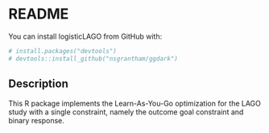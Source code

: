 README
================

You can install logisticLAGO from GitHub with:

``` r
# install.packages("devtools")
# devtools::install_github("nsgrantham/ggdark")
```

## Description

This R package implements the Learn-As-You-Go optimization for the LAGO
study with a single constraint, namely the outcome goal constraint and
binary response.
